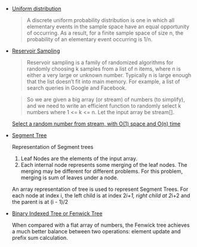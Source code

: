 * [Uniform distribution](https://en.wikipedia.org/wiki/Uniform_distribution_(continuous))

  > A discrete uniform probability distribution is one in which all elementary events in the sample space have an equal opportunity of occurring. As a result, for a finite sample space of size n, the probability of an elementary event occurring is 1/n.
 
* [Reservoir Sampling](https://www.geeksforgeeks.org/reservoir-sampling/)

  > Reservoir sampling is a family of randomized algorithms for randomly choosing k samples from a list of n items, where n is either a very large or unknown number. Typically n is large enough that the list doesn’t fit into main memory. For example, a list of search queries in Google and Facebook.

  > So we are given a big array (or stream) of numbers (to simplify), and we need to write an efficient function to randomly select k numbers where 1 <= k <= n. Let the input array be stream[].
  
  [Select a random number from stream, with O(1) space and O(n) time](https://www.geeksforgeeks.org/select-a-random-number-from-stream-with-o1-space/) 

* [Segment Tree ](https://www.geeksforgeeks.org/segment-tree-set-1-sum-of-given-range/)

  Representation of Segment trees
  1. Leaf Nodes are the elements of the input array.
  2. Each internal node represents some merging of the leaf nodes. The merging may be different for different problems. For this problem, merging is sum of leaves under a node.

  An array representation of tree is used to represent Segment Trees. For each node at index i, the left child is at index 2*i+1, right child at 2*i+2 and the parent is at (i - 1)/2

* [Binary Indexed Tree or Fenwick Tree](https://www.geeksforgeeks.org/binary-indexed-tree-or-fenwick-tree-2/)

   When compared with a flat array of numbers, the Fenwick tree achieves a much better balance between two operations: element update and prefix sum calculation.